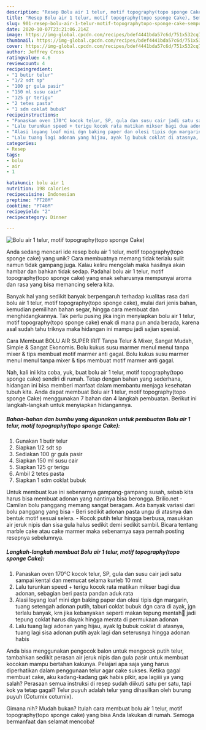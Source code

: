 ```yaml
---
description: "Resep Bolu air 1 telur, motif topography(topo sponge Cake), Sempurna"
title: "Resep Bolu air 1 telur, motif topography(topo sponge Cake), Sempurna"
slug: 901-resep-bolu-air-1-telur-motif-topographytopo-sponge-cake-sempurna
date: 2020-10-07T23:21:06.214Z
image: https://img-global.cpcdn.com/recipes/bdef4441bda57c6d/751x532cq70/bolu-air-1-telur-motif-topographytopo-sponge-cake-foto-resep-utama.jpg
thumbnail: https://img-global.cpcdn.com/recipes/bdef4441bda57c6d/751x532cq70/bolu-air-1-telur-motif-topographytopo-sponge-cake-foto-resep-utama.jpg
cover: https://img-global.cpcdn.com/recipes/bdef4441bda57c6d/751x532cq70/bolu-air-1-telur-motif-topographytopo-sponge-cake-foto-resep-utama.jpg
author: Jeffrey Cross
ratingvalue: 4.6
reviewcount: 4
recipeingredient:
- "1 butir telur"
- "1/2 sdt sp"
- "100 gr gula pasir"
- "150 ml susu cair"
- "125 gr terigu"
- "2 tetes pasta"
- "1 sdm coklat bubuk"
recipeinstructions:
- "Panaskan oven 170°C kocok telur, SP, gula dan susu cair jadi satu sampai kental dan memucat selama kurleb 10 mnt"
- "Lalu turunkan speed + terigu kocok rata matikan mikser bagi dua adonan, sebagian beri pasta pandan aduk rata"
- "Alasi loyang loaf mini dgn baking paper dan olesi tipis dgn margarin, tuang setengah adonan putih, taburi coklat bubuk dgn cara di ayak, jgn terlalu banyak, krn jika kebanyakan seperti makan tepung mentah🤣 jadi tepung coklat harus diayak hingga merata di permukaan adonan"
- "Lalu tuang lagi adonan yang hijau, ayak lg bubuk coklat di atasnya, tuang lagi sisa adonan putih ayak lagi dan seterusnya hingga adonan habis"
categories:
- Resep
tags:
- bolu
- air
- 1

katakunci: bolu air 1 
nutrition: 198 calories
recipecuisine: Indonesian
preptime: "PT28M"
cooktime: "PT46M"
recipeyield: "2"
recipecategory: Dinner

---
```



![Bolu air 1 telur, motif topography(topo sponge Cake)](https://img-global.cpcdn.com/recipes/bdef4441bda57c6d/751x532cq70/bolu-air-1-telur-motif-topographytopo-sponge-cake-foto-resep-utama.jpg)

Anda sedang mencari ide resep bolu air 1 telur, motif topography(topo sponge cake) yang unik? Cara membuatnya memang tidak terlalu sulit namun tidak gampang juga. Kalau keliru mengolah maka hasilnya akan hambar dan bahkan tidak sedap. Padahal bolu air 1 telur, motif topography(topo sponge cake) yang enak seharusnya mempunyai aroma dan rasa yang bisa memancing selera kita.

Banyak hal yang sedikit banyak berpengaruh terhadap kualitas rasa dari bolu air 1 telur, motif topography(topo sponge cake), mulai dari jenis bahan, kemudian pemilihan bahan segar, hingga cara membuat dan menghidangkannya. Tak perlu pusing jika ingin menyiapkan bolu air 1 telur, motif topography(topo sponge cake) enak di mana pun anda berada, karena asal sudah tahu triknya maka hidangan ini mampu jadi sajian spesial.

Cara Membuat BOLU AIR SUPER IRIT Tanpa Telur &amp; Mixer, Sangat Mudah, Simple &amp; Sangat Ekonomis. Bolu kukus susu marmer menul menul tanpa mixer &amp; tips membuat motif marmer anti gagal. Bolu kukus susu marmer menul menul tanpa mixer &amp; tips membuat motif marmer anti gagal.


Nah, kali ini kita coba, yuk, buat bolu air 1 telur, motif topography(topo sponge cake) sendiri di rumah. Tetap dengan bahan yang sederhana, hidangan ini bisa memberi manfaat dalam membantu menjaga kesehatan tubuh kita. Anda dapat membuat Bolu air 1 telur, motif topography(topo sponge Cake) menggunakan 7 bahan dan 4 langkah pembuatan. Berikut ini langkah-langkah untuk menyiapkan hidangannya.

<!--inarticleads1-->

##### Bahan-bahan dan bumbu yang digunakan untuk pembuatan Bolu air 1 telur, motif topography(topo sponge Cake):

1. Gunakan 1 butir telur
1. Siapkan 1/2 sdt sp
1. Sediakan 100 gr gula pasir
1. Siapkan 150 ml susu cair
1. Siapkan 125 gr terigu
1. Ambil 2 tetes pasta
1. Siapkan 1 sdm coklat bubuk


Untuk membuat kue ini sebenarnya gampang-gampang susah, sebab kita harus bisa membuat adonan yang nantinya bisa berongga. Brilio.net - Camilan bolu panggang memang sangat beragam. Ada banyak variasi dari bolu panggang yang bisa - Beri sedikit adonan pasta ungu di atasnya dan bentuk motif sesuai selera. - Kocok putih telur hingga berbusa, masukkan air jeruk nipis dan sisa gula halus sedikit demi sedikit sambil. Bicara tentang marble cake atau cake marmer maka sebenarnya saya pernah posting resepnya sebelumnya. 

<!--inarticleads2-->

##### Langkah-langkah membuat Bolu air 1 telur, motif topography(topo sponge Cake):

1. Panaskan oven 170°C kocok telur, SP, gula dan susu cair jadi satu sampai kental dan memucat selama kurleb 10 mnt
1. Lalu turunkan speed + terigu kocok rata matikan mikser bagi dua adonan, sebagian beri pasta pandan aduk rata
1. Alasi loyang loaf mini dgn baking paper dan olesi tipis dgn margarin, tuang setengah adonan putih, taburi coklat bubuk dgn cara di ayak, jgn terlalu banyak, krn jika kebanyakan seperti makan tepung mentah🤣 jadi tepung coklat harus diayak hingga merata di permukaan adonan
1. Lalu tuang lagi adonan yang hijau, ayak lg bubuk coklat di atasnya, tuang lagi sisa adonan putih ayak lagi dan seterusnya hingga adonan habis


Anda bisa menggunakan pengocok balon untuk mengocok putih telur, tambahkan sedikit perasan air jeruk nipis dan gula pasir untuk membuat kocokan mampu bertahan kakunya. Pelajari apa saja yang harus diperhatikan dalam penggunaan telur agar cake sukses. Ketika gagal membuat cake, aku kadang-kadang gak habis pikir, apa lagiiii ya yang salah? Perasaan semua instruksi di resep sudah diikuti satu per satu, tapi kok ya tetap gagal? Telur puyuh adalah telur yang dihasilkan oleh burung puyuh (Coturnix coturnix). 

Gimana nih? Mudah bukan? Itulah cara membuat bolu air 1 telur, motif topography(topo sponge cake) yang bisa Anda lakukan di rumah. Semoga bermanfaat dan selamat mencoba!
